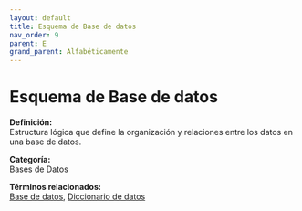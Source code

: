 ```yaml
---
layout: default
title: Esquema de Base de datos
nav_order: 9
parent: E
grand_parent: Alfabéticamente
---
```


# Esquema de Base de datos

**Definición:**  
Estructura lógica que define la organización y relaciones entre los datos en una base de datos.

**Categoría:**  
Bases de Datos  

  


**Términos relacionados:**  
[Base de datos](https://maleniski.github.io/diccionario-angl-tec-mx/docs/alfabeticamente/B/base-de-datos.html), [Diccionario de datos](https://maleniski.github.io/diccionario-angl-tec-mx/docs/alfabeticamente/D/diccionario-de-datos.html)
